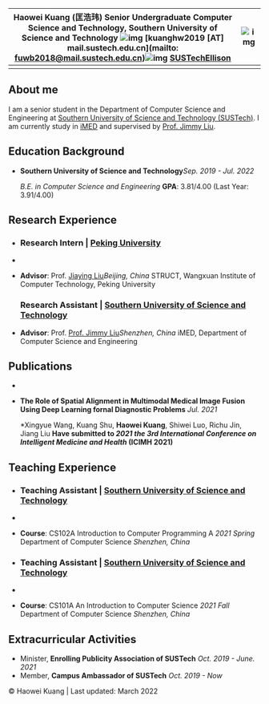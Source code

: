 | Haowei Kuang (匡浩玮) **Senior Undergraduate**  Computer Science and Technology, Southern University of Science and Technology ![img](https://fu188.github.io/pic/email.svg) [kuanghw2019 [AT\] mail.sustech.edu.cn](mailto: fuwb2018@mail.sustech.edu.cn)![img](https://fu188.github.io/pic/github.svg) [SUSTechEllison](https://github.com/SUSTechEllison) | ![img](https://github.com/SUSTechEllison/ellison_kuang.github.com/blob/gh-pages/image.jpg) |
| ------------------------------------------------------------ | ------------------------------------------------------------ |
|                                                              |                                                              |

## About me

I am a senior student in the Department of Computer Science and Engineering at [Southern University of Science and Technology (SUSTech)](https://www.sustech.edu.cn/). I am currently study in [iMED](http://www.imed-lab.com/) and supervised by [Prof. Jimmy Liu](https://faculty.sustech.edu.cn/liuj/).



## Education Background

- **Southern University of Science and Technology***Sep. 2019 - Jul. 2022*

  *B.E. in Computer Science and Engineering*
  **GPA**: 3.81/4.00 (Last Year: 3.91/4.00)

  

## Research Experience

- ### Research Intern | [Peking University](https://www.pku.edu.cn/)

- 

- **Advisor**: Prof. [Jiaying Liu](http://www.ai.pku.edu.cn/info/1158/1684.htm)*Beijing, China*
  STRUCT, Wangxuan Institute of Computer Technology, Peking University

  

  

  ### Research Assistant | [Southern University of Science and Technology](https://www.sustech.edu.cn/)

  

- **Advisor**: Prof. [Prof. Jimmy Liu](https://faculty.sustech.edu.cn/liuj/)*Shenzhen, China*
  iMED, Department of Computer Science and Engineering

  

  

## Publications

- 

- **The Role of Spatial Alignment in Multimodal Medical Image Fusion Using Deep Learning fornal Diagnostic Problems** *Jul. 2021*

  *Xingyue Wang, Kuang Shu, **Haowei Kuang**, Shiwei Luo, Richu Jin, Jiang Liu
  **Have submitted to *2021 the 3rd International Conference on Intelligent Medicine and Health* (ICIMH 2021)**

## Teaching Experience

- ### Teaching Assistant | [Southern University of Science and Technology](https://www.sustech.edu.cn/)

- 

- **Course**: CS102A Introduction to Computer Programming A *2021 Spring*
  Department of Computer Science *Shenzhen, China*





- ### Teaching Assistant | [Southern University of Science and Technology](https://www.sustech.edu.cn/)

- 

- **Course**: CS101A An Introduction to Computer Science *2021 Fall*
  Department of Computer Science *Shenzhen, China*

  

## Extracurricular Activities

- Minister, **Enrolling Publicity Association of SUSTech** *Oct. 2019 - June. 2021*
- Member, **Campus Ambassador of SUSTech** *Oct. 2019 - Now*




© Haowei Kuang | Last updated: March 2022